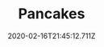 ---
templateKey: blog-post
title: Pancakes
type: cooking
energy: 90
health: 40
description: A double stack of fluffy,  soft pancakes. 
featuredpost: false
date: 2020-02-16T21:45:12.711Z
featuredimage: /img/Pancakes.png
sellPrice: 80
tags:
  - Wheat Flour
  - Egg
  - edible
---
